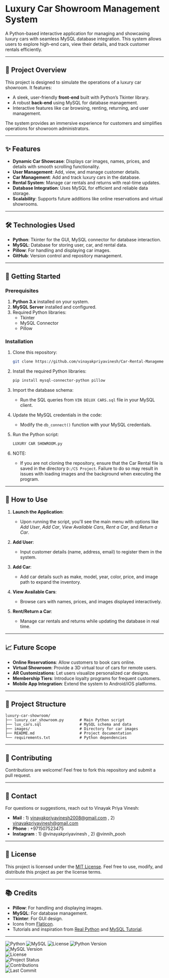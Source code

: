 # Luxury Car Showroom Management System

A Python-based interactive application for managing and showcasing luxury cars with seamless MySQL database integration. This system allows users to explore high-end cars, view their details, and track customer rentals efficiently.

---

## 🚗 Project Overview

This project is designed to simulate the operations of a luxury car showroom. It features:
- A sleek, user-friendly **front-end** built with Python’s Tkinter library.
- A robust **back-end** using MySQL for database management.
- Interactive features like car browsing, renting, returning, and user management.

The system provides an immersive experience for customers and simplifies operations for showroom administrators.

---

## ✨ Features

- **Dynamic Car Showcase**: Displays car images, names, prices, and details with smooth scrolling functionality.
- **User Management**: Add, view, and manage customer details.
- **Car Management**: Add and track luxury cars in the database.
- **Rental System**: Manage car rentals and returns with real-time updates.
- **Database Integration**: Uses MySQL for efficient and reliable data storage.
- **Scalability**: Supports future additions like online reservations and virtual showrooms.

---

## 🛠️ Technologies Used

- **Python**: Tkinter for the GUI, MySQL connector for database interaction.
- **MySQL**: Database for storing user, car, and rental data.
- **Pillow**: For handling and displaying car images.
- **GitHub**: Version control and repository management.

---

## 🚀 Getting Started

### Prerequisites

1. **Python 3.x** installed on your system.
2. **MySQL Server** installed and configured.
3. Required Python libraries:
   - Tkinter
   - MySQL Connector
   - Pillow

### Installation

1. Clone this repository:
   ```bash
   git clone https://github.com/vinayakpriyavinesh/Car-Rental-Management-System.git cd luxury-car-showroom
   ```
2. Install the required Python libraries:
   ```bash
   pip install mysql-connector-python pillow
   ```
3. Import the database schema:
   - Run the SQL queries from `VIN DELUX CARS.sql` file in your MySQL client.

4. Update the MySQL credentials in the code:
   - Modify the `db_connect()` function with your MySQL credentials.

5. Run the Python script:
   ```bash
   LUXURY CAR SHOWROOM.py
   ```
6. NOTE:
   - If you are not cloning the repository, ensure that the Car Rental file is saved in the directory `D:/CS Project`. Failure to do so may result in issues with loading images and the background when executing the program.

---

## 📖 How to Use

1. **Launch the Application**:
   - Upon running the script, you'll see the main menu with options like *Add User*, *Add Car*, *View Available Cars*, *Rent a Car*, and *Return a Car*.

2. **Add User**:
   - Input customer details (name, address, email) to register them in the system.

3. **Add Car**:
   - Add car details such as make, model, year, color, price, and image path to expand the inventory.

4. **View Available Cars**:
   - Browse cars with names, prices, and images displayed interactively.

5. **Rent/Return a Car**:
   - Manage car rentals and returns while updating the database in real time.

---

## 📈 Future Scope

- **Online Reservations**: Allow customers to book cars online.
- **Virtual Showroom**: Provide a 3D virtual tour of cars for remote users.
- **AR Customizations**: Let users visualize personalized car designs.
- **Membership Tiers**: Introduce loyalty programs for frequent customers.
- **Mobile App Integration**: Extend the system to Android/iOS platforms.

---

## 📂 Project Structure

```plaintext
luxury-car-showroom/
├── luxury_car_showroom.py       # Main Python script
├── lux_cars.sql                 # MySQL schema and data
├── images/                      # Directory for car images
├── README.md                    # Project documentation
└── requirements.txt             # Python dependencies
```

---

## 🤝 Contributing

Contributions are welcome! Feel free to fork this repository and submit a pull request.

---

## 📧 Contact
For questions or suggestions, reach out to Vinayak Priya Vinesh:
- **Mail**  : 1) vinayakpriyavinesh2008@gmail.com , 2) vinayakpriyavinesh@gmail.com
- **Phone**     : +971507523475
- **Instagram** : 1) @vinayakpriyavinesh , 2) @vinnih_pooh

---

## 📝 License

This project is licensed under the [MIT License](LICENSE.md). Feel free to use, modify, and distribute this project as per the license terms.

---

## 📚 Credits

- **Pillow**: For handling and displaying images.  
- **MySQL**: For database management.  
- **Tkinter**: For GUI design.  
- Icons from [Flaticon](https://www.flaticon.com).  
- Tutorials and inspiration from [Real Python](https://realpython.com) and [MySQL Tutorial](https://www.mysqltutorial.org).

---

![Python](https://img.shields.io/badge/python-3.9-blue)
![MySQL](https://img.shields.io/badge/MySQL-8.0-orange)
![License](https://img.shields.io/badge/license-MIT-green)
![Python Version](https://img.shields.io/badge/Python-3.10-blue)  
![MySQL Version](https://img.shields.io/badge/MySQL-8.0-orange)  
![License](https://img.shields.io/badge/License-MIT-pink)  
![Project Status](https://img.shields.io/badge/Status-Complete-red)  
![Contributions](https://img.shields.io/badge/Contributions-Welcome-purple)  
![Last Commit](https://img.shields.io/github/last-commit/vinayakpriyavinesh/Car-Rental-Management-System)

